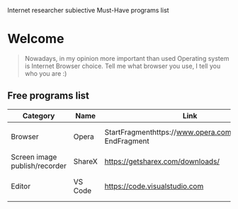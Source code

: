 Internet researcher subiective Must-Have programs list

# Welcome
> Nowadays, in my opinion more important than used Operating system is Internet Browser choice. Tell me what browser you use, I tell you who you are :)

## Free programs list
| Category                      | Name    | Link                                                       | Platform              |   |
|-------------------------------|---------|------------------------------------------------------------|-----------------------|---|
| Browser                       | Opera   | StartFragmenthttps://www.opera.com/pl/download EndFragment | Windows, Linux, macOS |   |
| Screen image publish/recorder | ShareX  | https://getsharex.com/downloads/                           | Windows               |   |
| Editor                        | VS Code | https://code.visualstudio.com                              | Windows, Linux, macOS |   |